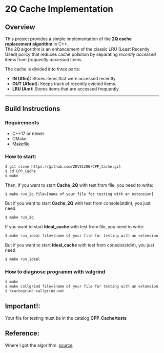 # 2Q Cache Implementation

## Overview
This project provides a simple implementation of the **2Q cache replacement algorithm** in C++.  
The 2Q algorithm is an enhancement of the classic LRU (Least Recently Used) policy that reduces cache pollution by separating *recently accessed* items from *frequently accessed* items.

The cache is divided into three parts:
- **IN (A1in):** Stores items that were accessed recently.
- **OUT (A1out):** Keeps track of recently evicted items.
- **LRU (Am):** Stores items that are accessed frequently.

---

## Build Instructions
### Requirements
- C++17 or newer
- CMake 
- Makefile

### How to start:
```bash
$ git clone https://github.com/ZEVS1206/CPP_Cache.git
$ cd CPP_Cache
$ make
```
Then, if you want to start **Cache_2Q** with test from file, you need to write:
```bash
$ make run_2q file=[name of your file for testing with an extension]
```
But if you want to start **Cache_2Q** with test from console(stdin), you just need:
```bash
$ make run_2q
```
If you want to start **Ideal_cache** with test from file, you need to write:
```bash
$ make run_ideal file=[name of your file for testing with an extension]
```
But if you want to start **Ideal_cache** with test from console(stdin), you just need:
```bash
$ make run_ideal
```
### How to diagnose programm with valgrind
```bash
$ make
$ make callgrind file=[name of your file for testing with an extension]
$ kcachegrind callgrind.out
```
## Important!:
Your file for testing must be in the catalog **CPP_Cache/tests**

## Reference:
Where I got the algorithm: [source](https://arpit.substack.com/p/2q-cache-management-algorithm)
